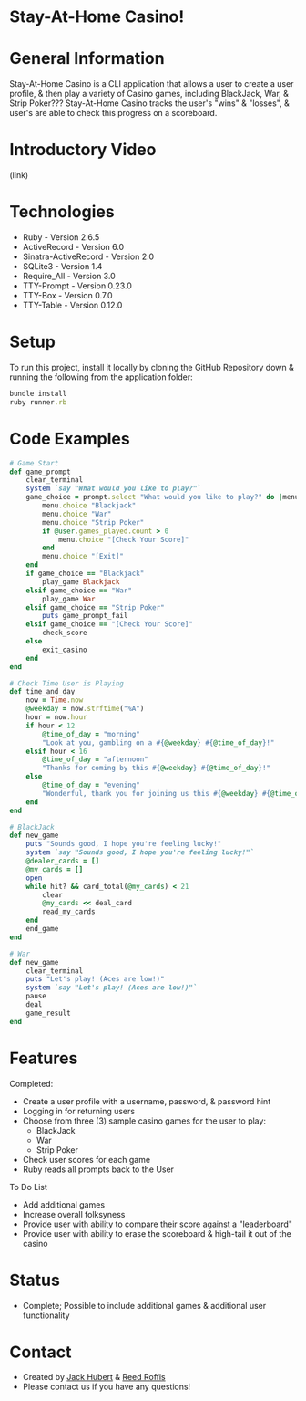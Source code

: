 # Stay-At-Home Casino!


# General Information

Stay-At-Home Casino is a CLI application that allows a user to create a user profile, & then play a variety of Casino games, including BlackJack, War, & Strip Poker???
Stay-At-Home Casino tracks the user's "wins" & "losses", & user's are able to check this progress on a scoreboard.

# Introductory Video

(link)

# Technologies
- Ruby - Version 2.6.5
- ActiveRecord - Version 6.0
- Sinatra-ActiveRecord - Version 2.0
- SQLite3 - Version 1.4
- Require_All - Version 3.0
- TTY-Prompt - Version 0.23.0
- TTY-Box - Version 0.7.0
- TTY-Table - Version 0.12.0


# Setup
To run this project, install it locally by cloning the GitHub Repository down & running the following from the application folder:
``` ruby
bundle install
ruby runner.rb
```

# Code Examples

``` ruby
# Game Start
def game_prompt
    clear_terminal
    system `say "What would you like to play?"`
    game_choice = prompt.select "What would you like to play?" do |menu|
        menu.choice "Blackjack"
        menu.choice "War"
        menu.choice "Strip Poker"
        if @user.games_played.count > 0
            menu.choice "[Check Your Score]"
        end
        menu.choice "[Exit]"
    end
    if game_choice == "Blackjack"
        play_game Blackjack
    elsif game_choice == "War"
        play_game War
    elsif game_choice == "Strip Poker"
        puts game_prompt_fail
    elsif game_choice == "[Check Your Score]"
        check_score
    else
        exit_casino
    end
end
```

``` ruby
# Check Time User is Playing
def time_and_day
    now = Time.now
    @weekday = now.strftime("%A")
    hour = now.hour
    if hour < 12
        @time_of_day = "morning"
        "Look at you, gambling on a #{@weekday} #{@time_of_day}!"
    elsif hour < 16
        @time_of_day = "afternoon"
        "Thanks for coming by this #{@weekday} #{@time_of_day}!"
    else
        @time_of_day = "evening"
        "Wonderful, thank you for joining us this #{@weekday} #{@time_of_day}!"
    end
end
```

``` ruby
# BlackJack
def new_game
    puts "Sounds good, I hope you're feeling lucky!"
    system `say "Sounds good, I hope you're feeling lucky!"`
    @dealer_cards = []
    @my_cards = []
    open
    while hit? && card_total(@my_cards) < 21
        clear
        @my_cards << deal_card
        read_my_cards
    end
    end_game
end
```

``` ruby
# War
def new_game
    clear_terminal
    puts "Let's play! (Aces are low!)"
    system `say "Let's play! (Aces are low!)"`
    pause
    deal
    game_result
end
```


# Features
Completed:
- Create a user profile with a username, password, & password hint
- Logging in for returning users
- Choose from three (3) sample casino games for the user to play:
    - BlackJack
    - War
    - Strip Poker
- Check user scores for each game
- Ruby reads all prompts back to the User

To Do List
- Add additional games
- Increase overall folksyness
- Provide user with ability to compare their score against a "leaderboard"
- Provide user with ability to erase the scoreboard & high-tail it out of the casino

# Status
- Complete; Possible to include additional games & additional user functionality

# Contact
- Created by [Jack Hubert](https://github.com/hydroflux) & [Reed Roffis](https://github.com/reedroffis)
- Please contact us if you have any questions!